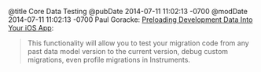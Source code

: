@title Core Data Testing
@pubDate 2014-07-11 11:02:13 -0700
@modDate 2014-07-11 11:02:13 -0700
Paul Goracke: <a href="http://corporationunknown.com/blog/2014/07/10/preloading-development-data-into-your-ios-app/">Preloading Development Data Into Your iOS App</a>: 

>This functionality will allow you to test your migration code from any past data model version to the current version, debug custom migrations, even profile migrations in Instruments.
